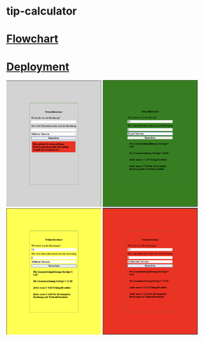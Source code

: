 # tip-calculator

# [Flowchart](https://www.figma.com/file/LGCVQmSierHFCwTkmAGw7f/trinkeld?type=whiteboard&node-id=0-1&t=Hg8I8PFpUjqxiA32-0)

# [Deployment](https://mariariosnavarro.github.io/tip-calculator/)

<div>
<img src="./assets/img/nodata.png" width ="250px" alt="pic">
<img src="./assets/img/green.png"  width ="250px" alt="pic">
<img src="./assets/img/middle.png"  width ="250px" alt="pic">
<img src="./assets/img/red.png"  width ="250px" alt="pic">
<div>
